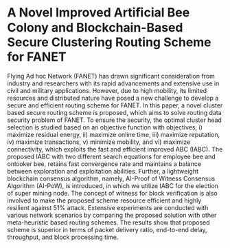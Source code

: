 # A Novel Improved Artiﬁcial Bee Colony and Blockchain-Based Secure Clustering Routing Scheme for FANET 
Flying Ad hoc Network (FANET) has drawn significant consideration from industry and researchers with its rapid advancements and extensive use in civil and military applications. However, due to high mobility, its limited resources and distributed nature have posed a new challenge to develop a secure and efficient routing scheme for FANET. In this paper, a novel cluster based secure routing scheme is proposed, which aims to solve routing data security problem of FANET. To ensure the security, the optimal cluster head selection is studied based on an objective function with objectives, i) maximize residual energy, ii) maximize online time, iii) maximize reputation, iv) maximize transactions, v) minimize mobility, and vi) maximize connectivity, which exploits the fast and efficient improved ABC (IABC). The proposed IABC with two different search equations for employee bee and onlooker bee, retains fast convergence rate and maintains a balance between exploration and exploitation abilities. Further, a lightweight blockchain consensus algorithm, namely, AI-Proof of Witness Consensus Algorithm (AI-PoW), is introduced, in which we utilize IABC for the election of super mining node. The concept of witness for block verification is also involved to make the proposed scheme resource efficient and highly resilient against 51% attack. Extensive experiments are conducted with various network scenarios by comparing the proposed solution with other meta-heuristic based routing schemes. The results show that proposed scheme is superior in terms of packet delivery ratio, end-to-end delay, throughput, and block processing time.
